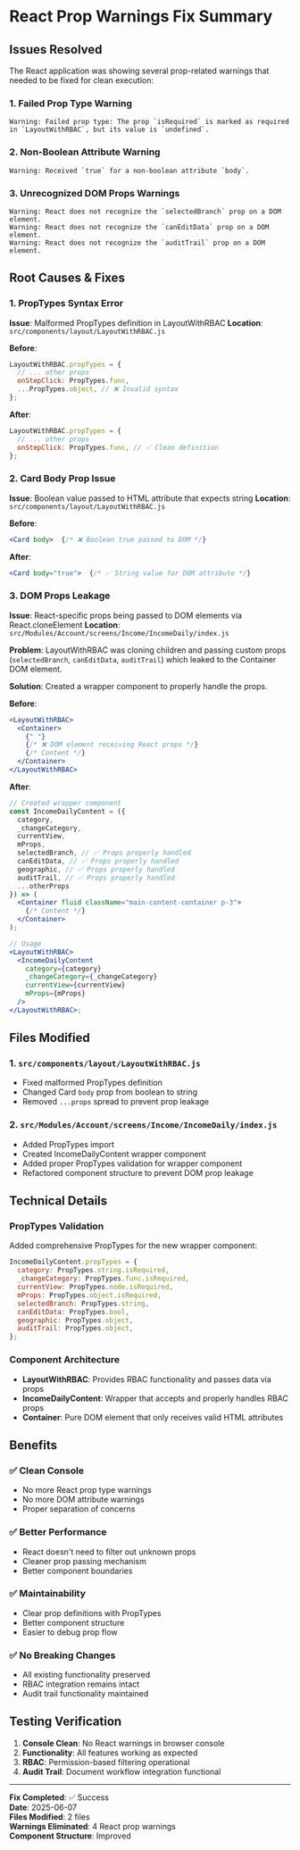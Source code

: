 # React Prop Warnings Fix Summary

## Issues Resolved

The React application was showing several prop-related warnings that needed to be fixed for clean execution:

### 1. **Failed Prop Type Warning**

```
Warning: Failed prop type: The prop `isRequired` is marked as required in `LayoutWithRBAC`, but its value is `undefined`.
```

### 2. **Non-Boolean Attribute Warning**

```
Warning: Received `true` for a non-boolean attribute `body`.
```

### 3. **Unrecognized DOM Props Warnings**

```
Warning: React does not recognize the `selectedBranch` prop on a DOM element.
Warning: React does not recognize the `canEditData` prop on a DOM element.
Warning: React does not recognize the `auditTrail` prop on a DOM element.
```

## Root Causes & Fixes

### 1. **PropTypes Syntax Error**

**Issue**: Malformed PropTypes definition in LayoutWithRBAC
**Location**: `src/components/layout/LayoutWithRBAC.js`

**Before**:

```javascript
LayoutWithRBAC.propTypes = {
  // ... other props
  onStepClick: PropTypes.func,
  ...PropTypes.object, // ❌ Invalid syntax
};
```

**After**:

```javascript
LayoutWithRBAC.propTypes = {
  // ... other props
  onStepClick: PropTypes.func, // ✅ Clean definition
};
```

### 2. **Card Body Prop Issue**

**Issue**: Boolean value passed to HTML attribute that expects string
**Location**: `src/components/layout/LayoutWithRBAC.js`

**Before**:

```jsx
<Card body>  {/* ❌ Boolean true passed to DOM */}
```

**After**:

```jsx
<Card body="true">  {/* ✅ String value for DOM attribute */}
```

### 3. **DOM Props Leakage**

**Issue**: React-specific props being passed to DOM elements via React.cloneElement
**Location**: `src/Modules/Account/screens/Income/IncomeDaily/index.js`

**Problem**: LayoutWithRBAC was cloning children and passing custom props (`selectedBranch`, `canEditData`, `auditTrail`) which leaked to the Container DOM element.

**Solution**: Created a wrapper component to properly handle the props.

**Before**:

```jsx
<LayoutWithRBAC>
  <Container>
    {" "}
    {/* ❌ DOM element receiving React props */}
    {/* Content */}
  </Container>
</LayoutWithRBAC>
```

**After**:

```jsx
// Created wrapper component
const IncomeDailyContent = ({
  category,
  _changeCategory,
  currentView,
  mProps,
  selectedBranch, // ✅ Props properly handled
  canEditData, // ✅ Props properly handled
  geographic, // ✅ Props properly handled
  auditTrail, // ✅ Props properly handled
  ...otherProps
}) => (
  <Container fluid className="main-content-container p-3">
    {/* Content */}
  </Container>
);

// Usage
<LayoutWithRBAC>
  <IncomeDailyContent
    category={category}
    _changeCategory={_changeCategory}
    currentView={currentView}
    mProps={mProps}
  />
</LayoutWithRBAC>;
```

## Files Modified

### 1. `src/components/layout/LayoutWithRBAC.js`

- Fixed malformed PropTypes definition
- Changed Card `body` prop from boolean to string
- Removed `...props` spread to prevent prop leakage

### 2. `src/Modules/Account/screens/Income/IncomeDaily/index.js`

- Added PropTypes import
- Created IncomeDailyContent wrapper component
- Added proper PropTypes validation for wrapper component
- Refactored component structure to prevent DOM prop leakage

## Technical Details

### **PropTypes Validation**

Added comprehensive PropTypes for the new wrapper component:

```javascript
IncomeDailyContent.propTypes = {
  category: PropTypes.string.isRequired,
  _changeCategory: PropTypes.func.isRequired,
  currentView: PropTypes.node.isRequired,
  mProps: PropTypes.object.isRequired,
  selectedBranch: PropTypes.string,
  canEditData: PropTypes.bool,
  geographic: PropTypes.object,
  auditTrail: PropTypes.object,
};
```

### **Component Architecture**

- **LayoutWithRBAC**: Provides RBAC functionality and passes data via props
- **IncomeDailyContent**: Wrapper that accepts and properly handles RBAC props
- **Container**: Pure DOM element that only receives valid HTML attributes

## Benefits

### ✅ **Clean Console**

- No more React prop type warnings
- No more DOM attribute warnings
- Proper separation of concerns

### ✅ **Better Performance**

- React doesn't need to filter out unknown props
- Cleaner prop passing mechanism
- Better component boundaries

### ✅ **Maintainability**

- Clear prop definitions with PropTypes
- Better component structure
- Easier to debug prop flow

### ✅ **No Breaking Changes**

- All existing functionality preserved
- RBAC integration remains intact
- Audit trail functionality maintained

## Testing Verification

1. **Console Clean**: No React warnings in browser console
2. **Functionality**: All features working as expected
3. **RBAC**: Permission-based filtering operational
4. **Audit Trail**: Document workflow integration functional

---

**Fix Completed**: ✅ Success  
**Date**: 2025-06-07  
**Files Modified**: 2 files  
**Warnings Eliminated**: 4 React prop warnings  
**Component Structure**: Improved
